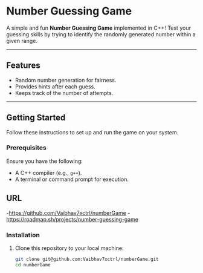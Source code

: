 # Number Guessing Game

A simple and fun **Number Guessing Game** implemented in C++! Test your guessing skills by trying to identify the randomly generated number within a given range.

---

## Features

- Random number generation for fairness.
- Provides hints after each guess.
- Keeps track of the number of attempts.


---

## Getting Started

Follow these instructions to set up and run the game on your system.

### Prerequisites

Ensure you have the following:
- A C++ compiler (e.g., `g++`).
- A terminal or command prompt for execution.

## URL 
-https://github.com/Vaibhav7xctrl/numberGame
-https://roadmap.sh/projects/number-guessing-game

### Installation

1. Clone this repository to your local machine:
   ```bash
   git clone git@github.com:Vaibhav7xctrl/numberGame.git
   cd numberGame

